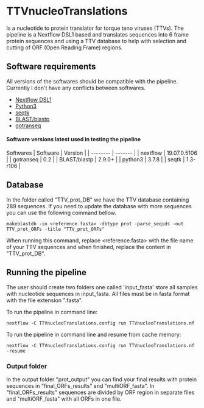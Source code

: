 # TTVnucleoTranslations
Is a nucleotide to protein translator for torque teno viruses (TTVs). The pipeline is a Nextflow DSL1 based and translates sequences into 6 frame protein sequences and using a TTV database to help with selection and cutting of ORF (Open Reading Frame) regions.

 ## Software requirements 
 All versions of the softwares should be compatible with the pipeline. Currently I don't have any conflicts between softwares. 
 - [Nextflow DSL1](https://www.nextflow.io/)
 - [Python3](https://www.python.org/downloads/)
 - [seqtk](https://github.com/lh3/seqtk)
 - [BLAST/blastp](https://blast.ncbi.nlm.nih.gov/Blast.cgi?CMD=Web&PAGE_TYPE=BlastDocs&DOC_TYPE=Download)
 - [gotranseq](https://github.com/feliixx/gotranseq)


#### Software versions latest used in testing the pipeline
Softwares
| Software     | Version      |
| --------     | -------      |
| nextflow     | 19.07.0.5106 |
| gotranseq    | 0.2          |
| BLAST/blastp | 2.9.0+       |
| python3      | 3.7.8        |
| seqtk        | 1.3-r106     |

## Database
In the folder called "TTV_prot_DB" we have the TTV database containing 289 sequences. If you need to update the database with more sequences you can use the following command bellow.
```
makeblastdb -in <reference.fasta> -dbtype prot -parse_seqids -out TTV_prot_ORFs -title "TTV_prot_ORFs"
```
When running this command, replace <reference.fasta> with the file name of your TTV sequences and when finished, replace the content in "TTV_prot_DB".

## Running the pipeline
The user should create two folders one called 'input_fasta' store all samples with nucleotide sequences in input_fasta. All files must be in fasta format with the file extension ".fasta". 

To run the pipeline in command line:
```
nextflow -C TTVnucleoTranslations.config run TTVnucleoTranslations.nf
```
To run the pipeline in command line and resume from cache memory:
```
nextflow -C TTVnucleoTranslations.config run TTVnucleoTranslations.nf -resume
```

### Output folder
In the output folder "prot_output" you can find your final results with protein sequences in "final_ORFs_results" and "multiORF_fasta". In "final_ORFs_results" sequences are divided by ORF region in separate files and "multiORF_fasta" with all ORFs in one file.
